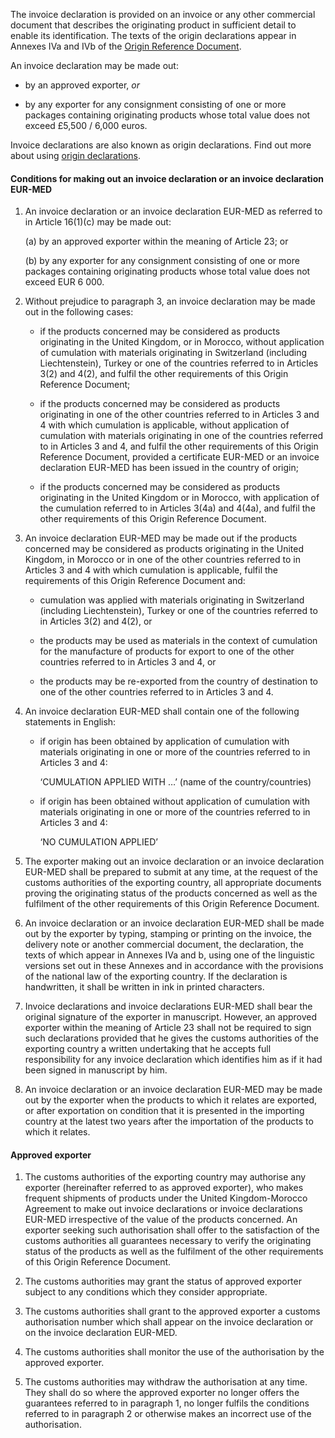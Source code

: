 The invoice declaration is provided on an invoice or any other commercial document that describes the originating product in sufficient detail to enable its identification. The texts of the origin declarations appear in Annexes IVa and IVb of the [Origin Reference Document]({ord_url}).

An invoice declaration may be made out:

- by an approved exporter, _or_

- by any exporter for any consignment consisting of one or more packages containing originating products whose total value does not exceed £5,500 / 6,000 euros.

Invoice declarations are also known as origin declarations. Find out more about using [origin declarations](https://www.gov.uk/guidance/get-proof-of-origin-for-your-goods#origin-declaration).

#### Conditions for making out an invoice declaration or an invoice declaration EUR-MED

1. An invoice declaration or an invoice declaration EUR-MED as referred to in Article 16(1)(c) may be made out:

    (a) by an approved exporter within the meaning of Article 23; or

    (b) by any exporter for any consignment consisting of one or more packages containing originating products whose total value does not exceed EUR 6 000.

2. Without prejudice to paragraph 3, an invoice declaration may be made out in the following cases:

    - if the products concerned may be considered as products originating in the United Kingdom, or in Morocco, without application of cumulation with materials originating in Switzerland (including Liechtenstein), Turkey or one of the countries referred to in Articles 3(2) and 4(2), and fulfil the other requirements of this Origin Reference Document;

    - if the products concerned may be considered as products originating in one of the other countries referred to in Articles 3 and 4 with which cumulation is applicable, without application of cumulation with materials originating in one of the countries referred to in Articles 3 and 4, and fulfil the other requirements of this Origin Reference Document, provided a certificate EUR-MED or an invoice declaration EUR-MED has been issued in the country of origin;

    - if the products concerned may be considered as products originating in the United Kingdom or in Morocco, with application of the cumulation referred to in Articles 3(4a) and 4(4a), and fulfil the other requirements of this Origin Reference Document.

3. An invoice declaration EUR-MED may be made out if the products concerned may be considered as products originating in the United Kingdom, in Morocco or in one of the other countries referred to in Articles 3 and 4 with which cumulation is applicable, fulfil the requirements of this Origin Reference Document and:

    - cumulation was applied with materials originating in Switzerland (including Liechtenstein), Turkey or one of the countries referred to in Articles 3(2) and 4(2), or

    - the products may be used as materials in the context of cumulation for the manufacture of products for export to one of the other countries referred to in Articles 3 and 4, or

    - the products may be re-exported from the country of destination to one of the other countries referred to in Articles 3 and 4.

4. An invoice declaration EUR-MED shall contain one of the following statements in English:

    - if origin has been obtained by application of cumulation with materials originating in one or more of the countries referred to in Articles 3 and 4:

        ‘CUMULATION APPLIED WITH …’ (name of the country/countries)

    - if origin has been obtained without application of cumulation with materials originating in one or more of the countries referred to in Articles 3 and 4:

        ‘NO CUMULATION APPLIED’

5. The exporter making out an invoice declaration or an invoice declaration EUR-MED shall be prepared to submit at any time, at the request of the customs authorities of the exporting country, all appropriate documents proving the originating status of the products concerned as well as the fulfilment of the other requirements of this Origin Reference Document.

6. An invoice declaration or an invoice declaration EUR-MED shall be made out by the exporter by typing, stamping or printing on the invoice, the delivery note or another commercial document, the declaration, the texts of which appear in Annexes IVa and b, using one of the linguistic versions set out in these Annexes and in accordance with the provisions of the national law of the exporting country. If the declaration is handwritten, it shall be written in ink in printed characters.

7. Invoice declarations and invoice declarations EUR-MED shall bear the original signature of the exporter in manuscript. However, an approved exporter within the meaning of Article 23 shall not be required to sign such declarations provided that he gives the customs authorities of the exporting country a written undertaking that he accepts full responsibility for any invoice declaration which identifies him as if it had been signed in manuscript by him.

8. An invoice declaration or an invoice declaration EUR-MED may be made out by the exporter when the products to which it relates are exported, or after exportation on condition that it is presented in the importing country at the latest two years after the importation of the products to which it relates.

#### Approved exporter

1. The customs authorities of the exporting country may authorise any exporter (hereinafter referred to as approved exporter), who makes frequent shipments of products under the United Kingdom-Morocco Agreement to make out invoice declarations or invoice declarations EUR-MED irrespective of the value of the products concerned. An exporter seeking such authorisation shall offer to the satisfaction of the customs authorities all guarantees necessary to verify the originating status of the products as well as the fulfilment of the other requirements of this Origin Reference Document.

2. The customs authorities may grant the status of approved exporter subject to any conditions which they consider appropriate.

3. The customs authorities shall grant to the approved exporter a customs authorisation number which shall appear on the invoice declaration or on the invoice declaration EUR-MED.

4. The customs authorities shall monitor the use of the authorisation by the approved exporter.

5. The customs authorities may withdraw the authorisation at any time. They shall do so where the approved exporter no longer offers the guarantees referred to in paragraph 1, no longer fulfils the conditions referred to in paragraph 2 or otherwise makes an incorrect use of the authorisation.
